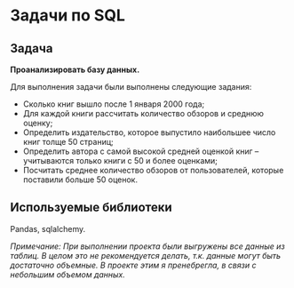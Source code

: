 # Задачи по SQL

## **Задача**

**Проанализировать базу данных.**

Для выполнения задачи были выполнены следующие задания:
- Сколько книг вышло после 1 января 2000 года;
- Для каждой книги рассчитать количество обзоров и среднюю оценку;
- Определить издательство, которое выпустило наибольшее число книг толще 50 страниц;
- Определить автора с самой высокой средней оценкой книг – учитываются только книги с 50 и более оценками;
- Посчитать среднее количество обзоров от пользователей, которые поставили больше 50 оценок.

## **Используемые библиотеки**

Pandas, sqlalchemy.


*Примечание: При выполнении проекта были выгружены все данные из таблиц. В целом это не рекомендуется делать, т.к. данные могут быть достаточно объемные. В проекте этим я пренебрегла, в связи с небольшим объемом данных.*
